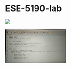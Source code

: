 # ESE-5190-lab

![](https://github.com/sushrut-upenn/ESE-5190-lab/blob/main/proximity.gif)


![](https://github.com/sushrut-upenn/ESE-5190-lab/blob/main/Firefly.gif)
